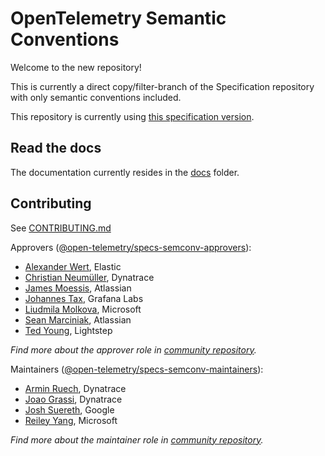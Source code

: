 # OpenTelemetry Semantic Conventions

Welcome to the new repository!

This is currently a direct copy/filter-branch of the Specification repository
with only semantic conventions included.

This repository is currently using [this specification version][SpecificationVersion].

## Read the docs

The documentation currently resides in the [docs](docs/README.md) folder.

## Contributing

See [CONTRIBUTING.md](CONTRIBUTING.md)

Approvers ([@open-telemetry/specs-semconv-approvers](https://github.com/orgs/open-telemetry/teams/specs-semconv-approvers)):

- [Alexander Wert](https://github.com/AlexanderWert), Elastic
- [Christian Neumüller](https://github.com/Oberon00), Dynatrace
- [James Moessis](https://github.com/jamesmoessis), Atlassian
- [Johannes Tax](https://github.com/pyohannes), Grafana Labs
- [Liudmila Molkova](https://github.com/lmolkova), Microsoft
- [Sean Marciniak](https://github.com/MovieStoreGuy), Atlassian
- [Ted Young](https://github.com/tedsuo), Lightstep

_Find more about the approver role in [community repository](https://github.com/open-telemetry/community/blob/master/community-membership.md#approver)._

Maintainers ([@open-telemetry/specs-semconv-maintainers](https://github.com/orgs/open-telemetry/teams/specs-semconv-maintainers)):

- [Armin Ruech](https://github.com/arminru), Dynatrace
- [Joao Grassi](https://github.com/joaopgrassi), Dynatrace
- [Josh Suereth](https://github.com/jsuereth), Google
- [Reiley Yang](https://github.com/reyang), Microsoft

_Find more about the maintainer role in [community repository](https://github.com/open-telemetry/community/blob/master/community-membership.md#maintainer)._

[SpecificationVersion]: https://github.com/open-telemetry/opentelemetry-specification/tree/v1.22.0
